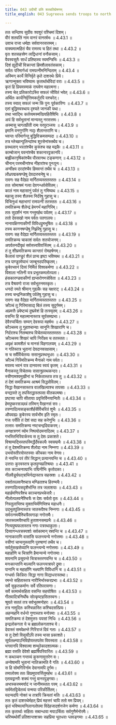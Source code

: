 ```yaml
---
title: 043 उदीचीं प्रति शतबलिप्रेषणम्
title_english: 043 Sugreeva sends troops to north

---
```

<div class="audioEmbed"  caption="श्रीराम-हरिसीताराममूर्ति-घनपाठिभ्यां वचनम्" src="https://archive.org/download/Ramayana-recitation-Sriram-harisItArAmamUrti-Ghanapaati-v2/Kanda_4/Kanda_4_KSK-043-Udeecheem_Prathi_Shathavali_Preshanam.mp3"></div>

  
ततः सन्दिश्य सुग्रीवः श्वशुरं पश्चिमां दिशम्।  
वीरं शतवलिं नाम वानरं वानरर्षभः ॥ 4.43.1 ॥   
उवाच राजा धर्मज्ञः सर्ववानरसत्तमम्।  
वाक्यमात्महितं चैव रामस्य च हितं तथा ॥ 4.43.2 ॥   
वृतः शतसहस्रेण त्वद्विधानां वनौकसाम्।  
वैवस्वसुतैः सार्धं प्रतिष्ठस्व स्वमन्त्रिभिः ॥ 4.43.3 ॥   
दिशं ह्युदीचीं विक्रान्तां हिमशैलावतंसकाम्।  
सर्वतः परिमार्गध्वं रामपत्नीमनिन्दिताम् ॥ 4.43.4 ॥   
अस्मिन् कार्ये विनिर्वृते कृते दाशरथेः प्रिये।  
ऋणान्मुक्ता भविष्यामः कृतार्थार्थविदां वराः ॥ 4.43.5 ॥   
कृतं हि प्रियमस्माकं राघवेण महात्मना।  
तस्य चेत् प्रतिकारोऽस्ति सफलं जीवितं भवेत् ॥ 4.43.6 ॥   
अर्थितः कार्यनिर्वृत्तिमकर्तुरपि यश्चरेत्।  
तस्य स्यात् सफलं जन्म किं पुनः पूर्वकारिणः ॥ 4.43.7 ॥   
एतां बुद्धिमवस्थाय दृश्यते जानकी यथा।  
तथा भवद्भिः कर्तव्यमस्मत्प्रियहितैषिभिः ॥ 4.43.8 ॥   
अयं हि सर्वभूतानां मान्यस्तु नरसत्तमः।  
अस्मासु चागतप्रीती रामः परपुरञ्जयः ॥ 4.43.9 ॥   
इमानि वनगुर्गाणि नद्यः शैलान्तराणि च।  
भवन्तः परिमार्गन्तु बुद्धिविक्रमसम्पदा ॥ 4.43.10 ॥   
तत्र म्लेच्छान्पुलिन्दांश्च शूरसेनांस्तथैव च।  
प्रस्थलान् भरतांश्चैव कुरूंश्च सह मद्रकैः ॥ 4.43.11 ॥   
काम्बोजान् यवनांश्चैव शकानारट्टकानपि।  
बाह्लीकानृषिकांश्चैव पौरवानथ टङ्कणान् ॥ 4.43.12 ॥   
चीनान् परमचीनांश्च नीहारांश्च पुनःपुनः।  
अन्वीक्ष्य दरदांश्चैव हिमवन्तं तथैव च ॥ 4.43.13 ॥   
लौध्रपद्मकषण्डेषु देवदारुवनेषु च।  
रावणः सह वैदेह्या मार्गितव्यस्ततस्ततः ॥ 4.43.14 ॥   
ततः सोमाश्रमं गत्वा देवगन्धर्वसेवितम्।  
कालं नाम महासानुं पर्वतं तु गमिष्यथ ॥ 4.43.15 ॥   
महत्सु तस्य शैलस्य निर्दरेषु गुहासु च।  
विचिनुध्वं महाभागां रामपत्नीं ततस्ततः ॥ 4.43.16 ॥   
तमतिक्रम्य शैलेन्द्रं हेमगर्भं महागिरिम्।  
ततः सुदर्शंनं नाम गन्तुमर्हथ पर्वतम् ॥ 4.43.17 ॥   
ततो देवसखो नाम पर्वतः पतगालयः।  
नानापक्षिगणाकीर्णो विविधद्रुमभूषितः ॥ 4.43.18 ॥   
तस्य काननषण्डेषु निर्झरेषु गुहासु च।  
रावणः सह वैदेह्या मार्गितव्यस्ततस्ततः ॥ 4.43.19 ॥   
तमतिक्रम्य चाकाशं सर्वतः शतयोजनम्।  
अपर्वतनदीवृक्षं सर्वसत्त्वविवर्जितम् ॥ 4.43.20 ॥   
तं तु शीघ्रमतिक्रम्य कान्तारं रोमहर्षणम्।  
कैलासं पाण्डुरं शैलं प्राप्य हृष्टा भविष्यथ ॥ 4.43.21 ॥   
तत्र पाण्डुरमेघाभं जाम्बूनदपरिष्कृतम्।  
कुबेरभवनं दिव्यं निर्मितं विश्वकर्मणा ॥ 4.43.22 ॥   
विशाला नलिनी यत्र प्रभूतकमलोत्पला।  
हंसकारण्डवाकीर्णा ह्यप्सरोगणसेविता ॥ 4.43.23 ॥   
तत्र वैश्रवणो राजा सर्वभूतनमस्कृतः।  
धनदो रमते श्रीमान् गुह्यकैः सह यक्षराट् ॥ 4.43.24 ॥   
तस्य चन्द्रनिकाशेषु पर्वतेषु गुहासु च।  
रावणः सह वैदेह्या मार्गितव्यस्ततस्ततः ॥ 4.43.25 ॥   
क्रौञ्चं तु गिरिमासाद्य बिलं तस्य सुदुर्गमम्।  
अप्रमत्तैः प्रवेष्टव्यं दुष्प्रवेशं हि तत्स्मृतम् ॥ 4.43.26 ॥   
वसन्ति हि महात्मानास्तत्र सूर्यसमप्रभाः।  
देवैरप्यर्चिताः सम्यग् देवरूपा महर्षभः ॥ 4.43.27 ॥   
कौञ्चस्य तु गुहाश्चान्याः सानूनि शिखाराणि च।  
निर्दराश्च नितम्बाश्च विचेतव्यास्ततस्ततः ॥ 4.43.28 ॥   
क्रौञ्चस्य शिखरं चापि निरीक्ष्य च ततस्ततः।  
अवृक्षं कामशैलं च मानसं विहगालयम् ॥ 4.43.29 ॥   
न गतिस्तत्र भूतानां देवदानवरक्षसाम्।  
स च सर्वैर्विचेतव्यः ससानुप्रस्थभूधरः ॥ 4.43.30 ॥   
क्रौञ्चं गिरिमतिक्रम्य मैनाको नाम पर्वतः।  
मयस्य भवनं यत्र दानवस्य स्वयं कृतम् ॥ 4.43.31 ॥   
मैनाकस्तु विचेतव्यः ससानुप्रस्थकन्दरः।  
स्त्रीणामश्वमुखीनां च निकेतास्तत्र तत्र तु ॥ 4.43.32 ॥   
तं देशं समतिक्रम्य आश्रमं सिद्धसेवितम्।  
सिद्धा वैखानसास्तत्र वालखिल्याश्च तापसाः ॥ 4.43.33 ॥   
वन्द्यास्ते तु तपस्तिद्धास्तपसा वीतकल्मषाः।  
प्रष्टव्या चापि सीतायाः प्रवृत्तिर्विनयान्वितैः ॥ 4.43.34 ॥   
हेमपुष्करसञ्छन्नं तस्मिन् वैखानसं सरः।  
तरुणादित्यसङ्काशैर्हंसैर्विचरितं शुभैः ॥ 4.43.35 ॥   
औपवाह्यः कुबेरस्य सार्वभौम इति स्मृतः।  
गजः पर्येति तं देशं सदा सह करेणुभिः ॥ 4.43.36 ॥   
तत्सरः समतिक्रम्य नष्टचन्द्रदिवाकरम्।  
अनक्षत्रगणं व्योम निष्पयोदमनादितम् ॥ 4.43.37 ॥   
गभस्तिभिरिवार्कस्य स तु देशः प्रकाशते।  
विश्राम्यद्भिस्तपस्मिद्धैर्देवकल्पैः स्वयम्प्रभैः ॥ 4.43.38 ॥   
तं तु देशमतिक्रम्य शैलोदा नाम निम्नगा ॥ 4.43.39 ॥   
उभयोस्तीरयोस्तस्याः कीचका नाम वेणवः।  
ते नयन्ति परं तीरं सिद्धान् प्रत्यानयन्ति च ॥ 4.43.40 ॥   
उत्तराः कुरवस्तत्र कृतपुण्यप्रतिश्रयाः ॥ 4.43.41 ॥   
ततः काञ्चनपद्माभिः पद्मिनीभिः कृतोदकाः।  
नीलवैडूर्यपत्त्राभिर्नद्यास्तत्र सहस्रशः ॥ 4.43.42 ॥   
रक्तोत्पलवनैश्चात्र मण्डिताश्च हिरण्मयैः।  
तरुणादित्यसदृशैर्भान्ति तत्र जलाशयाः ॥ 4.43.43 ॥   
महार्हमणिपत्रैश्च काञ्चनप्रभकेसरैः।  
नीलोत्पलवनैश्चित्रैः स देशः सर्वतो वृतः ॥ 4.43.44 ॥   
निस्तुलाभिश्च मुक्ताभिर्मणिभिश्च महाधनैः।  
उद्भूतपुलिनास्तत्र जातरूपैश्च निम्नगाः ॥ 4.43.45 ॥   
सर्वरत्नमयैश्चित्रैरवगाढा नगोत्तमैः।  
जातरूपमयैश्चापि हुताशनसमप्रभैः ॥ 4.43.46 ॥   
नित्यपुष्पफलास्तत्र नगाः पत्ररथाकुलाः।  
दिव्यागन्धरसस्पर्शाः सर्वकामान् स्रवन्ति च ॥ 4.43.47 ॥   
नानाकाराणि वासांसि फलन्त्यन्ये नगोत्तमाः ॥ 4.43.48 ॥   
स्त्रीणां चाप्यनुरूपाणि पुरुषाणां तथैव च।  
सर्वर्तुसखसेव्यानि फलन्त्यन्ये नगोत्तमाः ॥ 4.43.49 ॥   
महार्हाणि च चित्राणि हैमान्यन्ये नगोत्तमाः।  
शयनानि प्रसूयन्ते चित्रास्तरणवन्ति च ॥ 4.43.50 ॥   
मनःकान्तानि माल्यानि फलन्त्यत्रापरे द्रुमाः।  
पानानि च महार्हाणि भक्ष्याणि विविधानि च ॥ 4.43.51 ॥   
गन्धर्वाः किन्निराः सिद्धा नागा विद्याधरास्तथा।  
रमन्ते सहितास्तत्र नारीभिर्भास्करप्रभाः ॥ 4.43.52 ॥   
सर्वे सुकृतकर्माणः सर्वे रतिपरायणाः।  
सर्वे कामार्थसहिता वसन्ति सहयोषितः ॥ 4.43.53 ॥   
गीतवादित्रनिर्घोषः सोत्कृष्टहसितस्वनः।  
श्रूयते सततं तत्र सर्वभूतमनोहरः ॥ 4.43.54 ॥   
तत्र नामुदितः कश्चिन्नास्ति कश्चिदसत्प्रियः।  
अहन्यहनि वर्धन्ते गुणास्तत्र मनोरमाः ॥ 4.43.55 ॥   
समतिक्रम्य तं देशमुत्तरः पयसां निधिः ॥ 4.43.56 ॥   
इन्द्रलोकगता ये च ब्रह्मलोकगताश्च ये।  
देवास्तं समवेक्षन्ते गिरिराजं दिवं गताः ॥ 4.43.57 ॥   
स तु देशो विसूर्योऽपि तस्य भासा प्रकाशते।  
सूर्यलक्ष्म्याऽभिविज्ञेयस्तपतेव विवस्वता ॥ 4.43.58 ॥   
भगवानपि विश्वात्मा शम्भुरेकादशात्मकः।  
ब्रह्मा वसति देवेशो ब्रह्मर्षिपरिवारितः ॥ 4.43.59 ॥   
न कथञ्चन गन्तव्यं कुरूणामुत्तरेण वः।  
अन्येषामपि भूतानां नातिक्रामति वै गतिः ॥ 4.43.60 ॥   
स हि सोमगिरिर्नाम देवानामपि दुर्गमः।  
तमालोक्य ततः क्षिप्रमुपावर्त्तितुमर्हथ ॥ 4.43.61 ॥   
एतावद्वानरैः शक्यं गन्तुं वानरपुङ्गवाः।  
अभास्करममर्यादं न जानीमस्ततः परम् ॥ 4.43.62 ॥   
सर्वमेतद्विचेतव्यं यन्मया परिकीर्तितम्।  
यदन्यदपि नोक्तं च तत्रापि क्रियतां मतिः ॥ 4.43.63 ॥   
ततः कृतं दाशरथेर्महत् प्रियं महत्तरं चापि ततो मम प्रियम्।  
कृतं भविष्यत्यनिलानलोपमा विदेहजादर्शनजेन कर्मणा ॥ 4.43.64 ॥   
ततः कृतार्थाः सहिताः सबान्धावा मयाऽर्चिताः सर्वगुणैर्मनोरमैः।  
चरिष्यथोर्वीं प्रतिशान्तशत्रवः सहप्रिया भूतधराः प्लवङ्गमाः ॥ 4.43.65 ॥   